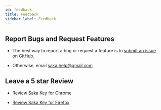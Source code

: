 ```yaml
---
id: feedback
title: Feedback
sidebar_label: Feedback
---
```


## Report Bugs and Request Features

* The best way to report a bug or request a feature is to [submit an issue on GitHub](https://github.com/lusakasa/saka-key/issues).

* Otherwise, email [saka.help@gmail.com](mailto:saka.help@gmail.com)

## Leave a 5 star Review

* [Review Saka Key for Chrome](https://chrome.google.com/webstore/detail/saka-key/hhhpdkekipnbloiiiiaokibebpdpakdp/reviews)

* [Review Saka Key for Firefox](https://addons.mozilla.org/en-US/firefox/addon/saka-key/reviews/add)
